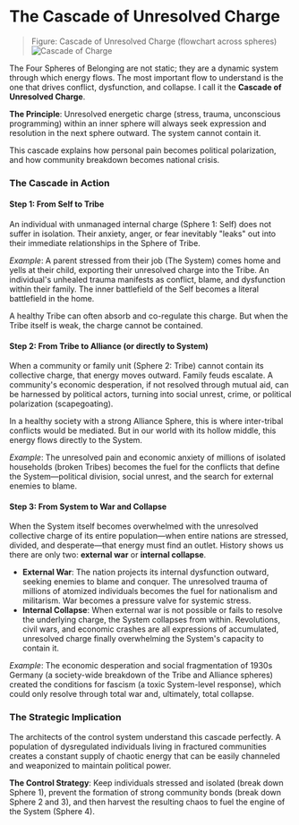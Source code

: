 # The Cascade of Unresolved Charge

> Figure: Cascade of Unresolved Charge (flowchart across spheres)
> ![Cascade of Charge](../../assets/fig_cascade_of_charge.svg)

The Four Spheres of Belonging are not static; they are a dynamic system through which energy flows. The most important flow to understand is the one that drives conflict, dysfunction, and collapse. I call it the **Cascade of Unresolved Charge**.

**The Principle**: Unresolved energetic charge (stress, trauma, unconscious programming) within an inner sphere will always seek expression and resolution in the next sphere outward. The system cannot contain it.

This cascade explains how personal pain becomes political polarization, and how community breakdown becomes national crisis.

### The Cascade in Action

#### Step 1: From Self to Tribe

An individual with unmanaged internal charge (Sphere 1: Self) does not suffer in isolation. Their anxiety, anger, or fear inevitably "leaks" out into their immediate relationships in the Sphere of Tribe.

*Example*: A parent stressed from their job (The System) comes home and yells at their child, exporting their unresolved charge into the Tribe. An individual's unhealed trauma manifests as conflict, blame, and dysfunction within their family. The inner battlefield of the Self becomes a literal battlefield in the home.

A healthy Tribe can often absorb and co-regulate this charge. But when the Tribe itself is weak, the charge cannot be contained.

#### Step 2: From Tribe to Alliance (or directly to System)

When a community or family unit (Sphere 2: Tribe) cannot contain its collective charge, that energy moves outward. Family feuds escalate. A community's economic desperation, if not resolved through mutual aid, can be harnessed by political actors, turning into social unrest, crime, or political polarization (scapegoating).

In a healthy society with a strong Alliance Sphere, this is where inter-tribal conflicts would be mediated. But in our world with its hollow middle, this energy flows directly to the System.

*Example*: The unresolved pain and economic anxiety of millions of isolated households (broken Tribes) becomes the fuel for the conflicts that define the System—political division, social unrest, and the search for external enemies to blame.

#### Step 3: From System to War and Collapse

When the System itself becomes overwhelmed with the unresolved collective charge of its entire population—when entire nations are stressed, divided, and desperate—that energy must find an outlet. History shows us there are only two: **external war** or **internal collapse**.

*   **External War**: The nation projects its internal dysfunction outward, seeking enemies to blame and conquer. The unresolved trauma of millions of atomized individuals becomes the fuel for nationalism and militarism. War becomes a pressure valve for systemic stress.
*   **Internal Collapse**: When external war is not possible or fails to resolve the underlying charge, the System collapses from within. Revolutions, civil wars, and economic crashes are all expressions of accumulated, unresolved charge finally overwhelming the System's capacity to contain it.

*Example*: The economic desperation and social fragmentation of 1930s Germany (a society-wide breakdown of the Tribe and Alliance spheres) created the conditions for fascism (a toxic System-level response), which could only resolve through total war and, ultimately, total collapse.

### The Strategic Implication

The architects of the control system understand this cascade perfectly. A population of dysregulated individuals living in fractured communities creates a constant supply of chaotic energy that can be easily channeled and weaponized to maintain political power.

**The Control Strategy**: Keep individuals stressed and isolated (break down Sphere 1), prevent the formation of strong community bonds (break down Sphere 2 and 3), and then harvest the resulting chaos to fuel the engine of the System (Sphere 4).
